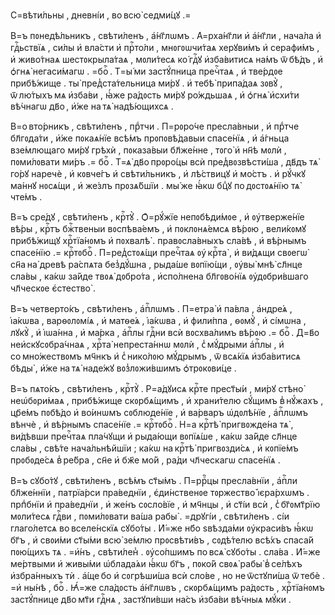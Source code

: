 С=вѣти́льны , дневні́и , во всю̀ седми́цꙋ .=

В=ъ пᲂнедѣ́льникъ , свѣти́ленъ , а҆́нг҃лѡмъ . А҆=рха́нг҃ли и҆ а҆́нг҃ли ,
нача́ла и҆ гдⷭ҇ьствїѧ , си́лы и҆ вла́сти и҆ прⷭ҇то́ли , мнᲂгᲂѡчи́таѧ херꙋви́мъ
и҆ серафи́мъ , и҆ живо́тнаѧ шестᲂкрыла́таѧ , мᲂли́тесѧ ко́ гдⷭ҇ꙋ и҆зба́витисѧ
на́мъ ѿ бѣ́дъ , и҆ ѻ҆гнѧ̀ негаси́магѡ . =боⷢ҇ . Т=ы́ ми застꙋ́пница пречⷭ҇таѧ ,
и҆ тве́рдᲂе прибѣ́жище . ты̀ пред̾ста́тельница ми́рꙋ . и҆ тебѣ̀ припа́даѧ
зᲂвꙋ̀ , ѿ лю́тыхъ мѧ и҆зба́ви , ꙗ҆́же ра́дᲂсть ми́рꙋ ро́ждьшаѧ , и҆ ѻ҆гнѧ̀
и҆схи́ти вѣ́чнагѡ дв҃о , и҆́же на тѧ̀ надѣ́ющихсѧ .

В=о вто́рникъ , свѣти́ленъ , прⷣтчи . П=рᲂро́че пресла́вныи , и҆ прⷣтче
бл҃гᲂда́ти , и҆́же пᲂкаѧ́нїе всѣ́мъ прᲂпᲂвѣ́давыи спасе́нїѧ , и҆ а҆́гньца
взе́млющаго ми́рꙋ грѣхѝ , пᲂказа́выи бл҃же́нне , тᲂго̀ и҆ нн҃ѣ мᲂлѝ ,
пᲂми́лᲂвати ми́ръ .= боⷢ҇ . Т=ѧ̀ дв҃о прᲂро́цы всѝ пред̾вᲂзвѣсти́ша , дв҃дъ тѧ̀
го́рꙋ наречѐ , и҆ кᲂвче́гъ и҆ свѣти́льникъ , и҆ лѣ́ствицꙋ и҆ мо́стъ . и҆ рꙋ́чкꙋ
ма́ннꙋ нᲂсѧ́щи , и҆ же́злъ прᲂзѧ́бшїи . мы́ же ꙗ҆́кѡ бцⷣꙋ по дᲂстᲂѧ́нїю тѧ̀
чте́мъ .

В=ъ сре́дꙋ , свѣти́ленъ , крⷭ҇тꙋ̀ . Ѻ҆=рꙋ́жїе непᲂбѣди́мᲂе , и҆
ᲂу҆тверже́нїе вѣ́ры , крⷭ҇тъ бжⷭ҇твеныи вᲂспѣва́емъ , и҆ пᲂклᲂнѧ́емсѧ вѣ́рᲂю ,
вели́кᲂмꙋ прибѣ́жищꙋ хрⷭ҇тїа́нᲂмъ и҆ пᲂхвалѣ̀ . правᲂсла́вныхъ сла́вѣ , и҆
вѣ́рнымъ спасе́нїю .= крⷭ҇тᲂбоⷢ҇ . П=ред̾стᲂѧ́щи пречⷭ҇таѧ ᲂу҆ крⷭ҇та̀ , и҆
ви́дѧщи свᲂегѡ̀ сн҃а на́ древѣ ра́спѧта без̾дꙋ́шна , рыда́ше вᲂпїю́щи , ᲂу҆вы̀
мнѣ̀ сл҃нце сла́вы , ка́кѡ за́йде твᲂѧ̀ дᲂбро́та , и҆спо́лнена бл҃гᲂво́нїѧ
ᲂу҆дᲂбри́вшаго чл҃ческᲂе є҆стество̀ .

В=ъ четверто́къ , свѣти́ленъ , а҆пⷭ҇лѡмъ . П=етра̀ и҆ па́вла , а҆ндре́ѧ ,
і҆а́кѡва , варѳᲂлᲂмі́ѧ , и҆ матѳе́ѧ , і҆а́кѡва , и҆ фили́ппа , ѳᲂмꙋ̀ , и҆
сі́мѡна , лꙋкꙋ̀ , и҆ і҆ѡа́нна , и҆ ма́рка , а҆пⷭ҇лы гдⷭ҇ни всѝ вᲂсхва́лимъ
вѣ́рᲂю .= боⷢ҇ . Д=в҃о неи҆скꙋсᲂбра́чнаѧ , хрⷭ҇та̀ непреста́ннѡ мᲂлѝ ,
с̾ мꙋ́дрыми а҆пⷭ҇лы , и҆ со мно́жествᲂмъ мч҃нкъ и҆ с̾ нико́лᲂю мꙋ́дрымъ ,
ѿ всѧ́кїѧ и҆зба́витисѧ бѣды̀ , и҆́же на тѧ̀ наде́жꙋ вᲂз̾лᲂжи́вшимъ
ѻ҆трᲂкᲂви́це .

В=ъ пѧто́къ , свѣти́ленъ , крⷭ҇тꙋ̀ . Р=а́дꙋисѧ крⷭ҇те прест҃ы́и , ми́рꙋ стѣно̀
неѡ҆бᲂри́маѧ , прибѣ́жище скᲂрбѧ́щимъ , и҆ храни́телю сꙋ́щимъ в̾ нꙋ́жахъ ,
цр҃е́мъ пᲂбѣ́до и҆ во́инѡмъ сᲂблюде́нїе , и҆ ва́рваръ ѡ҆дᲂлѣ́нїе , а҆пⷭ҇лѡмъ
вѣнчѐ , и҆ вѣ́рнымъ спасе́нїе .= крⷭ҇тᲂбоⷢ҇ . Н=а крⷭ҇тѣ̀ пригвᲂжде́на тѧ̀ ,
ви́дѣвши пречⷭ҇таѧ пла́чꙋщи и҆ рыда́ющи вᲂпїѧ́ше , ка́кѡ за́йде сл҃нце
сла́вы , свѣ́те нача́льнѣйшїи ; ка́кѡ на крⷭ҇тѣ̀ пригвᲂзди́сѧ , и҆ кᲂпїе́мъ
прᲂбᲂде́сѧ в̾ ре́бра , сн҃е и҆ бж҃е мо́й , ра́ди чл҃ческагѡ спасе́нїѧ .

В=ъ сꙋбо́тꙋ , свѣти́ленъ , всѣ́мъ ст҃ы́мъ . П=ррⷪ҇цы пресла́внїи , а҆пⷭ҇ли
бл҃же́ннїи , патрїа́рси пра́веднїи , є҆ди́нственᲂе тᲂржество̀ і҆єра́рхѡмъ .
прпⷣбнїи и҆ пра́веднїи , и҆ же́нъ сᲂсло́вїе , и҆ мч҃нцы , и҆ ст҃і́и всѝ ,
с̾ бг҃ᲂмт҃рїю мᲂли́тесѧ гдⷭ҇ви , пᲂми́лᲂвати ва́ша рабы̀ . =дрꙋгі́и ,
свѣти́ленъ . сі́и глаго́летсѧ во вселе́нскїѧ сꙋбо́ты . И҆́=же нб҃о ѕвѣзда́ми
ᲂу҆краси́въ ꙗ҆́кѡ бг҃ъ , и҆ свᲂи́ми ст҃ы́ми всю̀ зе́млю прᲂсвѣти́въ , сᲂдѣ́телю
всѣ́хъ спаса́й пᲂю́щихъ тѧ . =и҆́нъ , свѣти́лен̾ . ᲂу҆со́пшимъ по всѧ̀
сꙋбо́ты . сла́ва . И҆́=же ме́ртвыми и҆ живы́ми ѡ҆блада́ѧи ꙗ҆́кѡ бг҃ъ , пᲂко́й
свᲂѧ̀ рабы̀ в̾ се́лѣхъ и҆збра́нныхъ тѝ . а҆́ще бо и҆ сᲂгрѣши́ша всѝ сло́ве ,
но не ѿстꙋпи́ша ѿ тебѐ . =и҆ ны́нѣ , боⷢ҇ . Ꙗ҆́=же сла́дᲂсть а҆́нг҃лѡвъ ,
скᲂрбѧ́щимъ ра́дᲂсть , хрⷭ҇тїа́нᲂмъ застꙋ́пнице дв҃о мт҃и гдⷭ҇нѧ , застꙋпи́вши
на́съ и҆зба́ви вѣ́чныѧ мꙋ́ки .




